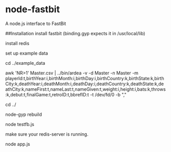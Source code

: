 node-fastbit
============

A node.js interface to FastBit

##Installation
install fastbit (binding.gyp expects it in /usr/local/lib)

install redis

set up example data

cd ../example_data

awk 'NR>1' Master.csv | ../bin/ardea -v -d Master -n Master -m playerId:t,birthYear:i,birthMonth:i,birthDay:i,birthCountry:k,birthState:k,birthCity:k,deathYear:i,deathMonth:i,deathDay:i,deathCountry:k,deathState:k,deathCity:k,nameFirst:t,nameLast:t,nameGiven:t,weight:i,height:i,bats:k,throws:k,debut:t,finalGame:t,retroID:t,bbrefID:t -t /dev/fd/0 -b ","

cd ../

node-gyp rebuild

node testfb.js

make sure your redis-server is running.

node app.js
